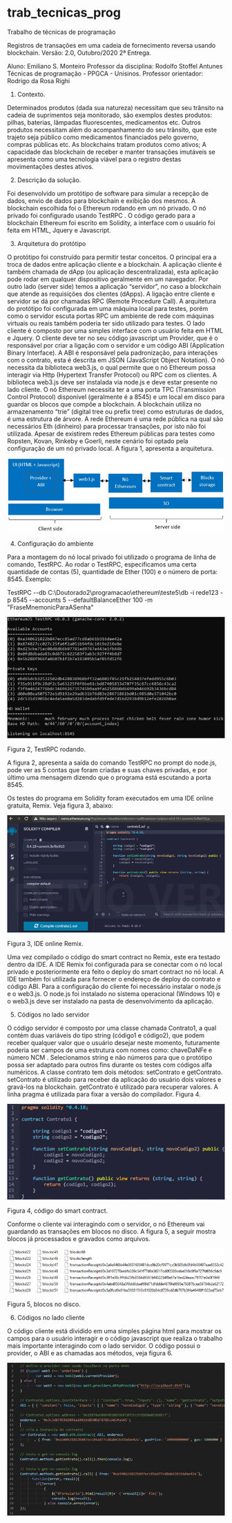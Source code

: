 # trab_tecnicas_prog
Trabalho de técnicas de programação

Registros de transações em uma cadeia de fornecimento reversa usando blockchain.
Versão: 2.0, Outubro/2020
2ª Entrega.

Aluno: Emiliano S. Monteiro
Professor da disciplina: Rodolfo Stoffel Antunes
Técnicas de programação - PPGCA - Unisinos.
Professor orientador: Rodrigo da Rosa Righi

1. Contexto.

Determinados produtos (dada sua natureza) necessitam que seu trânsito na cadeia de suprimentos seja monitorado, são exemplos destes produtos: pilhas, baterias, lâmpadas fluorescentes, medicamentos etc. Outros produtos necessitam além do acompanhamento do seu trânsito, que este trajeto seja público como medicamentos financiados pelo governo, compras públicas etc. As blockchains tratam produtos como ativos; A capacidade das blockchain de receber e manter transações imutáveis se apresenta como uma tecnologia viável para o registro destas movimentações destes ativos.

2. Descrição da solução.

Foi desenvolvido um protótipo de software para simular a recepção de dados, envio de dados para blockchain e exibição dos mesmos. A blockchain escolhida foi o Ethereum rodando em um nó privado. O nó privado foi configurado usando TestRPC . O código gerado para a blockchain Ethereum foi escrito em Solidity, a interface com o usuário foi feita em HTML, Jquery e Javascript. 

3. Arquitetura do protótipo

O protótipo foi construído para permitir testar conceitos. O principal era a troca de dados entre aplicação cliente e a blockchain. A aplicação cliente é também chamada de dApp (ou aplicação descentralizada), esta aplicação pode rodar em qualquer dispositivo geralmente em um navegador. Por outro lado (server side) temos a aplicação “servidor”, no caso a blockchain que atende as requisições dos clientes (dApps). A ligação entre cliente e servidor se dá por chamadas RPC (Remote Procedure Call). A arquitetura do protótipo foi configurada em uma máquina local para testes, porém como o servidor escuta portas RPC um ambiente de rede com máquinas virtuais ou reais também poderia ter sido utilizado para testes. O lado cliente é composto por uma simples interface com o usuário feita em HTML e Jquery. O cliente deve ter no seu código javascript um Provider, que é o responsável por criar a ligação com o servidor e um código ABI (Application Binary Interface). A ABI é responsável pela padronização, para interações com o contrato, esta é descrita em JSON (JavaScript Object Notation). O nó necessita da biblioteca web3.js, o qual permite que o nó Ethereum possa interagir via Http (Hypertext Transfer Protocol) ou RPC com os clientes. A biblioteca web3.js deve ser instalada via node.js  e deve estar presente no lado cliente. O nó Ethereum necessita ter a uma porta TPC (Transmission Control Protocol) disponível (geralmente é a 8545) e um local em disco para guardar os blocos que compõe a blockchain. A blockchain utiliza no armazenamento “trie” (digital tree ou prefix tree) como estruturas de dados, é uma estrutura de árvore. A rede Ethereum é uma rede pública na qual são necessários Eth (dinheiro) para processar transações, por isto não foi utilizada. Apesar de existirem redes Ethereum públicas para testes como Ropsten, Kovan, Rinkeby e Goerli, neste cenário foi optado pela configuração de um nó privado local. A figura 1, apresenta a arquitetura.

![alt text](https://github.com/monteiro74/trab_tecnicas_prog/blob/main/arquitetura.jpg?raw=true)

4. Configuração do ambiente

Para a montagem do nó local privado foi utilizado o programa de linha de comando, TestRPC. Ao rodar o TestRPC, especificamos uma certa quantidade de contas (5), quantidade de Ether (100) e o número de porta: 8545. Exemplo: 

TestRPC --db C:\Doutorado2\programacao\ethereum\teste5\db -i rede123 -p 8545 --accounts 5 --defaultBalanceEther 100 -m "FraseMnemonicParaASenha"

![alt text](https://github.com/monteiro74/trab_tecnicas_prog/blob/main/tela2.jpg?raw=true)

Figura 2, TestRPC rodando.

A figura 2, apresenta a saída do comando TestRPC no prompt do node.js, pode ver as 5 contas que foram criadas e suas chaves privadas, e por último uma mensagem dizendo que o programa está escutando a porta 8545.

Os testes do programa em Solidity foram executados em uma IDE online gratuita, Remix. Veja figura 3, abaixo:

![alt text](https://github.com/monteiro74/trab_tecnicas_prog/blob/main/solidity.png?raw=true)

Figura 3, IDE online Remix.

Uma vez compilado o código do smart contract no Remix, este era testado dentro da IDE. A IDE Remix foi configurada para se conectar com o nó local privado e posteriormente era feito o deploy do smart contract no nó local. A IDE também foi utilizada para fornecer o endereço de deploy do contrato e código ABI. Para a configuração do cliente foi necessário instalar o node.js e o web3.js. O node.js foi instalado no sistema operacional (Windows 10) e o web3.js deve ser instalado na pasta de desenvolvimento da aplicação.

5. Códigos no lado servidor

O código servidor é composto por uma classe chamada Contrato1, a qual contém duas variáveis do tipo string (código1 e código2), que podem receber qualquer valor que o usuário desejar neste momento, futuramente poderia ser campos de uma estrutura com nomes como: chaveDaNFe  e número NCM . Selecionamos string e não números para que o protótipo possa ser adaptado para outros fins durante os testes com códigos alfa numéricos. A classe contrato tem dois métodos: setContrato e getContrato. setContrato é utilizado para receber da aplicação do usuário dois valores e gravá-los na blockchain. getContrato é utilizado para recuperar valores. A linha pragma é utilizada para fixar a versão do compilador. Figura 4.

![alt text](https://github.com/monteiro74/trab_tecnicas_prog/blob/main/contrato.png?raw=true)

Figura 4, código do smart contract.

Conforme o cliente vai interagindo com o servidor, o nó Ethereum vai guardando as transações em blocos no disco. A figura 5, a seguir mostra blocos já processados e gravados como arquivos.

![alt text](https://github.com/monteiro74/trab_tecnicas_prog/blob/main/blocos.png?raw=true)

Figura 5, blocos no disco.

6. Códigos no lado cliente

O código cliente está dividido em uma simples página html para mostrar os campos para o usuário interagir e o código javascript que realiza o trabalho mais importante interagindo com o lado servidor. O código possui o provider, o ABI e as chamadas aos métodos, veja figura 6.

![alt text](https://github.com/monteiro74/trab_tecnicas_prog/blob/main/tela3.jpg?raw=true)

